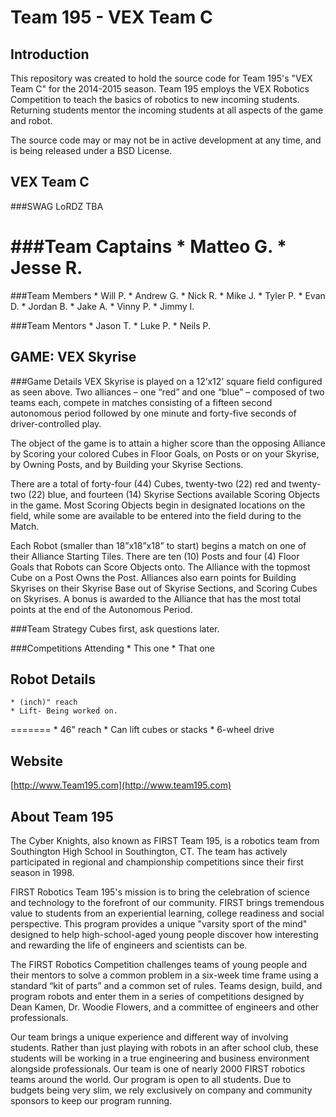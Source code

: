 ﻿Team 195 - VEX Team C
=====================

Introduction
------------
This repository was created to hold the source code for Team 195's "VEX Team C" for the 2014-2015 season. Team 195 employs the VEX Robotics Competition to teach the basics of robotics to new incoming students. Returning students mentor the incoming students at all aspects of the game and robot.

The source code may or may not be in active development at any time, and is being released under a BSD License.

VEX Team C
----------
###SWAG LoRDZ
TBA

###Team Captains
	* Matteo G.
	* Jesse R.
=======
###Team Members
	* Will P.
	* Andrew G.
	* Nick R.
	* Mike J.
	* Tyler P.
	* Evan D.
	* Jordan B.
	* Jake A.
	* Vinny P.
	* Jimmy I.
	
###Team Mentors
	* Jason T.
	* Luke P.
	* Neils P.
	
GAME: VEX Skyrise
-----------------
###Game Details
VEX Skyrise is played on a 12’x12’ square field configured as seen above. Two alliances – one “red” and one “blue” – composed of two teams each, compete in matches consisting of a fifteen second autonomous period followed by one minute and forty-five seconds of driver-controlled play.

The object of the game is to attain a higher score than the opposing Alliance by Scoring your colored Cubes in Floor Goals, on Posts or on your Skyrise, by Owning Posts, and by Building your Skyrise Sections.

There are a total of forty-four (44) Cubes, twenty-two (22) red and twenty-two (22) blue, and fourteen (14) Skyrise Sections available Scoring Objects in the game. Most Scoring Objects begin in designated locations on the field, while some are available to be entered into the field during to the Match.

Each Robot (smaller than 18”x18”x18” to start) begins a match on one of their Alliance Starting Tiles. There are ten (10) Posts and four (4) Floor Goals that Robots can Score Objects onto. The Alliance with the topmost Cube on a Post Owns the Post. Alliances also earn points for Building Skyrises on their Skyrise Base out of Skyrise Sections, and Scoring Cubes on Skyrises. A bonus is awarded to the Alliance that has the most total points at the end of the Autonomous Period.

###Team Strategy
Cubes first, ask questions later.

###Competitions Attending
	* This one
	* That one
	
Robot Details
-------------
	* (inch)" reach
	* Lift- Being worked on.
=======
	* 46" reach
	* Can lift cubes or stacks
	* 6-wheel drive

Website
-------
[http://www.Team195.com](http://www.team195.com)

About Team 195
--------------
The Cyber Knights, also known as FIRST Team 195, is a robotics team from Southington High School in Southington, CT. The team has actively participated in regional and championship competitions since their first season in 1998.

FIRST Robotics Team 195's mission is to bring the celebration of science and technology to the forefront of our community. FIRST brings tremendous value to students from an experiential learning, college readiness and social perspective. This program provides a unique "varsity sport of the mind" designed to help high-school-aged young people discover how interesting and rewarding the life of engineers and scientists can be.

The FIRST Robotics Competition challenges teams of young people and their mentors to solve a common problem in a six-week time frame using a standard “kit of parts” and a common set of rules. Teams design, build, and program robots and enter them in a series of competitions designed by Dean Kamen, Dr. Woodie Flowers, and a committee of engineers and other professionals.

Our team brings a unique experience and different way of involving students. Rather than just playing with robots in an after school club, these students will be working in a true engineering and business environment alongside professionals. Our team is one of nearly 2000 FIRST robotics teams around the world. Our program is open to all students. Due to budgets being very slim, we rely exclusively on company and community sponsors to keep our program running.
